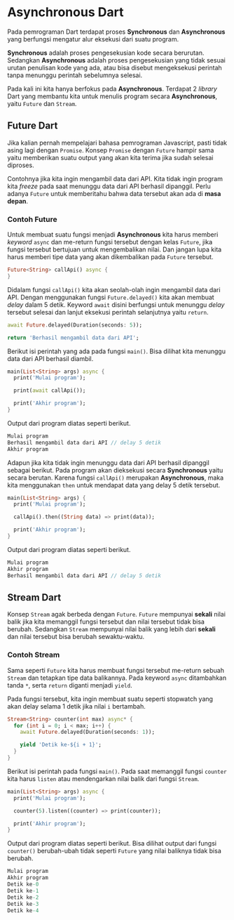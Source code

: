# Asynchronous Dart

Pada pemrograman Dart terdapat proses **Synchronous** dan **Asynchronous** yang berfungsi mengatur alur eksekusi dari suatu program.

**Synchronous** adalah proses pengesekusian kode secara berurutan.
Sedangkan **Asynchronous** adalah proses pengesekusian yang tidak sesuai urutan penulisan kode yang ada, atau bisa disebut mengeksekusi perintah tanpa menunggu perintah sebelumnya selesai.

Pada kali ini kita hanya berfokus pada **Asynchronous**.
Terdapat 2 _library_ Dart yang membantu kita untuk menulis program secara **Asynchronous**, yaitu `Future` dan `Stream`.

## Future Dart

Jika kalian pernah mempelajari bahasa pemrograman Javascript, pasti tidak asing lagi dengan `Promise`.
Konsep `Promise` dengan `Future` hampir sama yaitu memberikan suatu output yang akan kita terima jika sudah selesai diproses.

Contohnya jika kita ingin mengambil data dari API.
Kita tidak ingin program kita _freeze_ pada saat menunggu data dari API berhasil dipanggil.
Perlu adanya `Future` untuk memberitahu bahwa data tersebut akan ada di **masa depan**.

### Contoh Future

Untuk membuat suatu fungsi menjadi **Asynchronous** kita harus memberi _keyword_ `async` dan me-return fungsi tersebut dengan kelas `Future`, jika fungsi tersebut bertujuan untuk mengembalikan nilai.
Dan jangan lupa kita harus memberi tipe data yang akan dikembalikan pada `Future` tersebut.

```dart
Future<String> callApi() async {
}
```

Didalam fungsi `callApi()` kita akan seolah-olah ingin mengambil data dari API.
Dengan menggunakan fungsi `Future.delayed()` kita akan membuat _delay_ dalam 5 detik.
Keyword `await` disini berfungsi untuk menunggu _delay_ tersebut selesai dan lanjut eksekusi perintah selanjutnya yaitu `return`.

```dart
await Future.delayed(Duration(seconds: 5));

return 'Berhasil mengambil data dari API';
```

Berikut isi perintah yang ada pada fungsi `main()`.
Bisa dilihat kita menunggu data dari API berhasil diambil.

```dart
main(List<String> args) async {
  print('Mulai program');

  print(await callApi());

  print('Akhir program');
}
```

Output dari program diatas seperti berikut.

```dart
Mulai program
Berhasil mengambil data dari API // delay 5 detik
Akhir program
```

Adapun jika kita tidak ingin menunggu data dari API berhasil dipanggil sebagai berikut.
Pada program akan dieksekusi secara **Synchronous** yaitu secara berutan.
Karena fungsi `callApi()` merupakan **Asynchronous**, maka kita menggunakan `then` untuk mendapat data yang delay 5 detik tersebut.

```dart
main(List<String> args) {
  print('Mulai program');

  callApi().then((String data) => print(data));

  print('Akhir program');
}
```

Output dari program diatas seperti berikut.

```dart
Mulai program
Akhir program
Berhasil mengambil data dari API // delay 5 detik
```

## Stream Dart

Konsep `Stream` agak berbeda dengan `Future`.
`Future` mempunyai **sekali** nilai balik jika kita memanggil fungsi tersebut dan nilai tersebut tidak bisa berubah.
Sedangkan `Stream` mempunyai nilai balik yang lebih dari **sekali** dan nilai tersebut bisa berubah sewaktu-waktu.

### Contoh Stream

Sama seperti `Future` kita harus membuat fungsi tersebut me-return sebuah `Stream` dan tetapkan tipe data balikannya.
Pada keyword `async` ditambahkan tanda `*`, serta `return` diganti menjadi `yield`.

Pada fungsi tersebut, kita ingin membuat suatu seperti stopwatch yang akan delay selama 1 detik jika nilai `i` bertambah.

```dart
Stream<String> counter(int max) async* {
  for (int i = 0; i < max; i++) {
    await Future.delayed(Duration(seconds: 1));

    yield 'Detik ke-${i + 1}';
  }
}
```

Berikut isi perintah pada fungsi `main()`.
Pada saat memanggil fungsi `counter` kita harus `listen` atau mendengarkan nilai balik dari fungsi `Stream`.

```dart
main(List<String> args) async {
  print('Mulai program');

  counter(5).listen((counter) => print(counter));

  print('Akhir program');
}
```

Output dari program diatas seperti berikut.
Bisa dilihat output dari fungsi `counter()` berubah-ubah tidak seperti `Future` yang nilai baliknya tidak bisa berubah.

```dart
Mulai program
Akhir program
Detik ke-0
Detik ke-1
Detik ke-2
Detik ke-3
Detik ke-4
```
